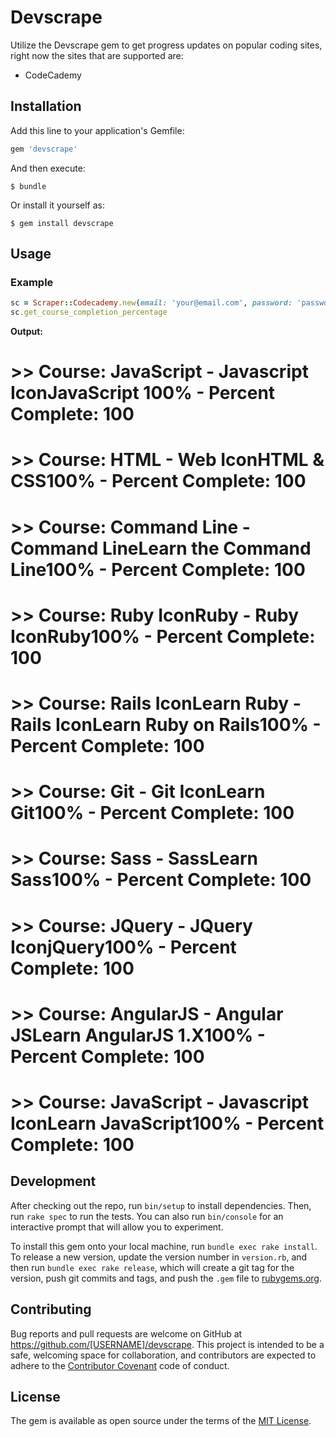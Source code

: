 # Devscrape

Utilize the Devscrape gem to get progress updates on popular coding sites, right now the sites that are supported are:

- CodeCademy


## Installation

Add this line to your application's Gemfile:

```ruby
gem 'devscrape'
```

And then execute:

    $ bundle

Or install it yourself as:

    $ gem install devscrape


## Usage

### Example

```ruby
sc = Scraper::Codecademy.new(email: 'your@email.com', password: 'password')
sc.get_course_completion_percentage
```

**Output:**

# >> Course: JavaScript - Javascript IconJavaScript 100% - Percent Complete: 100
# >> Course: HTML - Web IconHTML & CSS100% - Percent Complete: 100
# >> Course: Command Line - Command LineLearn the Command Line100% - Percent Complete: 100
# >> Course: Ruby IconRuby - Ruby IconRuby100% - Percent Complete: 100
# >> Course: Rails IconLearn Ruby - Rails IconLearn Ruby on Rails100% - Percent Complete: 100
# >> Course: Git - Git IconLearn Git100% - Percent Complete: 100
# >> Course: Sass - SassLearn Sass100% - Percent Complete: 100
# >> Course: JQuery - JQuery IconjQuery100% - Percent Complete: 100
# >> Course: AngularJS - Angular JSLearn AngularJS 1.X100% - Percent Complete: 100
# >> Course: JavaScript - Javascript IconLearn JavaScript100% - Percent Complete: 100


## Development

After checking out the repo, run `bin/setup` to install dependencies. Then, run `rake spec` to run the tests. You can also run `bin/console` for an interactive prompt that will allow you to experiment.

To install this gem onto your local machine, run `bundle exec rake install`. To release a new version, update the version number in `version.rb`, and then run `bundle exec rake release`, which will create a git tag for the version, push git commits and tags, and push the `.gem` file to [rubygems.org](https://rubygems.org).

## Contributing

Bug reports and pull requests are welcome on GitHub at https://github.com/[USERNAME]/devscrape. This project is intended to be a safe, welcoming space for collaboration, and contributors are expected to adhere to the [Contributor Covenant](http://contributor-covenant.org) code of conduct.


## License

The gem is available as open source under the terms of the [MIT License](http://opensource.org/licenses/MIT).

